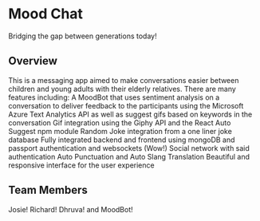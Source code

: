 # Mood Chat

Bridging the gap between generations today!

## Overview

This is a messaging app aimed to make conversations easier between children and young adults with their elderly relatives.
There are many features including:
    A MoodBot that uses sentiment analysis on a conversation to deliver feedback to the participants using the Microsoft Azure Text Analytics API as well as suggest gifs based on keywords in the conversation
    Gif integration using the Giphy API and the React Auto Suggest npm module
    Random Joke integration from a one liner joke database
    Fully integrated backend and frontend using mongoDB and passport authentication and websockets (Wow!)
    Social network with said authentication
    Auto Punctuation and Auto Slang Translation
    Beautiful and responsive interface for the user experience

## Team Members
Josie!
Richard!
Dhruva!
and MoodBot!
